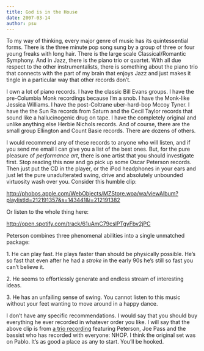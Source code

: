 ```yaml
---
title: God is in the House
date: 2007-03-14
author: psu
---
```


<p>To my way of thinking, every major genre of music has its quintessential forms. There is the three minute pop song sung by a group of three or four young freaks with long hair. There is the large scale Classical/Romantic Symphony. And in Jazz, there is the piano trio or quartet. With all due respect to the other instrumentalists, there is something about the piano trio that connects with the part of my brain that enjoys Jazz and just makes it tingle in a particular way that other records don&#8217;t.<br />
<span id="more-805"></span><a></a></p>
<p>I own a lot of piano records. I have the classic Bill Evans groups. I have the pre-Columbia Monk recordings because I&#8217;m a snob. I have the Monk-like Jessica Williams. I have the post-Coltrane uber-hard-bop Mccoy Tyner. I have the the Sun Ra records from Saturn and the Cecil Taylor records that sound like a hallucinogenic drug on tape. I have the completely original and unlike anything else Herbie Nichols records. And of course, there are the small group Ellington and Count Basie records. There are dozens of others.</p>
<p>I would recommend any of these records to anyone who will listen, and if you send me email I can give you a list of the best ones. But, for the pure pleasure of <em>performance art</em>, there is one artist that you should investigate first. Stop reading this now and go pick up some Oscar Peterson records. Then just put the CD in the player, or the iPod headphones in your ears and just let the pure unadulterated swing, drive and absolutely unbounded virtuosity wash over you. Consider this humble clip:</p>
<p><a href="http://phobos.apple.com/WebObjects/MZStore.woa/wa/viewAlbum?playlistId=212191357&amp;s=143441&amp;i=212191382">http://phobos.apple.com/WebObjects/MZStore.woa/wa/viewAlbum?playlistId=212191357&#038;s=143441&#038;i=212191382</a></p>
<p>Or listen to the whole thing here: 
</p><p>
<a href="http://open.spotify.com/track/61uAmC79cslPTgyFbv2jPC">http://open.spotify.com/track/61uAmC79cslPTgyFbv2jPC</a>
</p>
<p>Peterson combines three phenomenal abilities into a single unmatched package:</p>
<p>1. He can play fast. He plays faster than should be physically possible. He&#8217;s so fast that even after he had a <em>stroke</em> in the early 90s he&#8217;s still so fast you can&#8217;t believe it.</p>

<p>2. He seems to effortlessly generate and endless stream of interesting ideas.</p>

<p>3. He has an unfailing sense of swing. You cannot listen to this music without your feet wanting to move around in a happy dance.</p>

<p>I don&#8217;t have any specific recommendations. I would say that you should buy everything he ever recorded in whatever order you like.  I will say that the above clip is from <a href="http://www.amazon.com/Oscar-Peterson-Niels-Henning-Orsted-Pedersen/dp/B00000DFI7/">a trio recording</a> featuring Peterson, Joe Pass and the bassist who has recorded with everyone: NHOP. I think the original set was on Pablo. It&#8217;s as good a place as any to start. You&#8217;ll be hooked.</p>
	
												